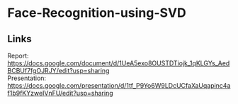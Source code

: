 # Face-Recognition-using-SVD
## Links
Report: https://docs.google.com/document/d/1UeA5exo8OUSTDTiojk_1qKLGYs_AedBCBUf7fgOJRJY/edit?usp=sharing \
Presentation: https://docs.google.com/presentation/d/1tf_P9Yo6W9LDcUCfaXaUqapinc4af1b9fKYzweIVnFU/edit?usp=sharing
